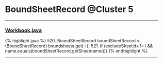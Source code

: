 # BoundSheetRecord @Cluster 5

***

### [Workbook.java](https://searchcode.com/codesearch/view/15642358/)
{% highlight java %}
520. BoundSheetRecord boundSheetRecord = (BoundSheetRecord) boundsheets.get( i );
521. if (excludeSheetIdx != i && name.equals(boundSheetRecord.getSheetname()))
{% endhighlight %}

***

